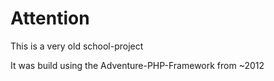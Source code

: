# Attention
This is a very old school-project

It was build using the Adventure-PHP-Framework from ~2012